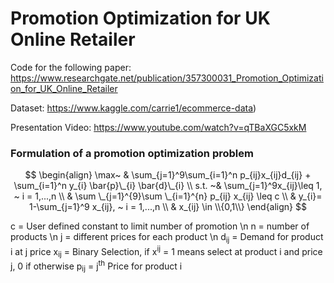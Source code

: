 # Promotion Optimization for UK Online Retailer

Code for the following paper:
https://www.researchgate.net/publication/357300031_Promotion_Optimization_for_UK_Online_Retailer

Dataset:
https://www.kaggle.com/carrie1/ecommerce-data)

Presentation Video:
https://www.youtube.com/watch?v=qTBaXGC5xkM

### Formulation of a promotion optimization problem

$$
\begin{align}
\max~ & \sum_{j=1}^9\sum_{i=1}^n p_{ij}x_{ij}d_{ij} + \sum_{i=1}^n y_{i} \bar{p}\_{i} \bar{d}\_{i} \\
s.t. ~& \sum_{j=1}^9x_{ij}\leq 1, ~ i = 1,...,n \\
& \sum \_{j=1}^{9}\sum \_{i=1}^{n} p_{ij} x_{ij} \leq c \\
& y_{i}= 1-\sum_{j=1}^9 x_{ij}, ~ i = 1,...,n \\
& x_{ij} \in \\{0,1\\}
\end{align}
$$


c = User defined constant to limit number of promotion \n
n = number of products \n
j = different prices for each product \n 
d<sub>ij</sub> = Demand for product i at j price
x<sub>ij</sub> = Binary Selection, if x<sup>ij</sup> = 1 means select at product i and price j, 0 if otherwise
p<sub>ij</sub> = j<sup>th</sup> Price for product i
